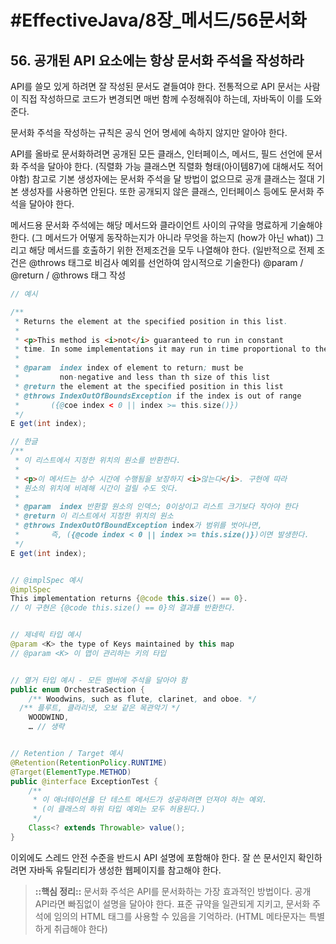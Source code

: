 # #EffectiveJava/8장_메서드/56문서화

## 56. 공개된 API 요소에는 항상 문서화 주석을 작성하라


API를 쓸모 있게 하려면 잘 작성된 문서도 곁들여야 한다. 전통적으로 API 문서는 사람이 직접 작성하므로 코드가 변경되면 매번 함께 수정해줘야 하는데, 자바독이 이를 도와준다.


문서화 주석을 작성하는 규칙은 공식 언어 명세에 속하지 않지만 알아야 한다. 

API를 올바로 문서화하려면 공개된 모든 클래스, 인터페이스, 메서드, 필드 선언에 문서화 주석을 달아야 한다. (직렬화 가능 클래스면 직렬화 형태(아이템87)에 대해서도 적어야함)
참고로 기본 생성자에는 문서화 주석을 달 방법이 없으므로 공개 클래스는 절대 기본 생성자를 사용하면 안된다. 또한 공개되지 않은 클래스, 인터페이스 등에도 문서화 주석을 달아야 한다.

메서드용 문서화 주석에는 해당 메서드와 클라이언트 사이의 규약을 명료하게 기술해야 한다. (그 메서드가 어떻게 동작하는지가 아니라 무엇을 하는지 (how가 아닌 what))
그리고 해당 메서드를 호출하기 위한 전제조건을 모두 나열해야 한다. (일반적으로 전제 조건은 @throws 태그로 비검사 예외를 선언하여 암시적으로 기술한다)
@param / @return / @throws 태그 작성

```java
// 예시

/**
 * Returns the element at the specified position in this list.
 *
 * <p>This method is <i>not</i> guaranteed to run in constant
 * time. In some implementations it may run in time proportional to the element position.
 *
 * @param  index index of element to return; must be
 *         non-negative and less than th size of this list
 * @return the element at the specified position in this list
 * @throws IndexOutOfBoundsException if the index is out of range
 * 		 ({@coe index < 0 || index >= this.size()})
 */
E get(int index);

// 한글
/**
 * 이 리스트에서 지정한 위치의 원소를 반환한다.
 * 
 * <p>이 메서드는 상수 시간에 수행됨을 보장하지 <i>않는다</i>. 구현에 따라
 * 원소의 위치에 비례해 시간이 걸릴 수도 잇다.
 *
 * @param  index 반환할 원소의 인덱스; 0이상이고 리스트 크기보다 작아야 한다
 * @return 이 리스트에서 지정한 위치의 원소
 * @throws IndexOutOfBoundException index가 범위를 벗어나면,
 * 		 즉, ({@code index < 0 || index >= this.size()})이면 발생한다.
 */
E get(int index);


// @implSpec 예시
@implSpec
This implementation returns {@code this.size() == 0}.
// 이 구현은 {@code this.size() == 0}의 결과를 반환한다.


// 제네릭 타입 예시
@param <K> the type of Keys maintained by this map
// @param <K> 이 맵이 관리하는 키의 타입


// 열거 타입 예시 - 모든 멤버에 주석을 달아야 함
public enum OrchestraSection {
	/** Woodwins, such as flute, clarinet, and oboe. */
  /** 플루트, 클라리넷, 오보 같은 목관악기 */
	WOODWIND,
	… // 생략


// Retention / Target 예시
@Retention(RetentionPolicy.RUNTIME)
@Target(ElementType.METHOD)
public @interface ExceptionTest {
	/**
	 * 이 애너테이션을 단 테스트 메서드가 성공하려면 던져야 하는 예외.
	 * (이 클래스의 하위 타입 예외는 모두 허용된다.)
	 */
	Class<? extends Throwable> value();
}
```

이외에도 스레드 안전 수준을 반드시 API 설명에 포함해야 한다.
잘 쓴 문서인지 확인하려면 자바독 유틸리티가 생성한 웹페이지를 참고해야 한다.

> **::핵심 정리::** 
> 문서화 주석은 API를 문서화하는 가장 효과적인 방법이다. 공개 API라면 빠짐없이 설명을 달아야 한다. 표준 규약을 일관되게 지키고, 문서화 주석에 임의의 HTML 태그를 사용할 수 있음을 기억하라. (HTML 메타문자는 특별하게 취급해야 한다)

